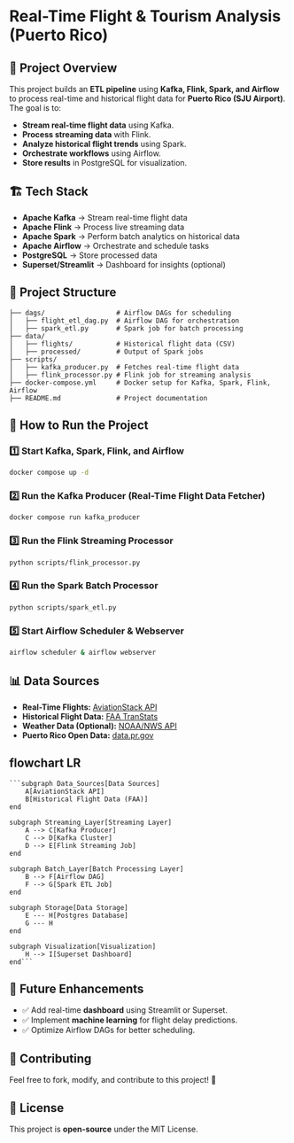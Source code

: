 # Real-Time Flight & Tourism Analysis (Puerto Rico)

## 📌 Project Overview
This project builds an **ETL pipeline** using **Kafka, Flink, Spark, and Airflow** to process real-time and historical flight data for **Puerto Rico (SJU Airport)**. The goal is to:

- **Stream real-time flight data** using Kafka.
- **Process streaming data** with Flink.
- **Analyze historical flight trends** using Spark.
- **Orchestrate workflows** using Airflow.
- **Store results** in PostgreSQL for visualization.

## 🏗 Tech Stack
- **Apache Kafka** → Stream real-time flight data
- **Apache Flink** → Process live streaming data
- **Apache Spark** → Perform batch analytics on historical data
- **Apache Airflow** → Orchestrate and schedule tasks
- **PostgreSQL** → Store processed data
- **Superset/Streamlit** → Dashboard for insights (optional)

## 📂 Project Structure
```
├── dags/                  # Airflow DAGs for scheduling
│   ├── flight_etl_dag.py  # Airflow DAG for orchestration
│   ├── spark_etl.py       # Spark job for batch processing
├── data/
│   ├── flights/           # Historical flight data (CSV)
│   ├── processed/         # Output of Spark jobs
├── scripts/
│   ├── kafka_producer.py  # Fetches real-time flight data
│   ├── flink_processor.py # Flink job for streaming analysis
├── docker-compose.yml     # Docker setup for Kafka, Spark, Flink, Airflow
├── README.md              # Project documentation
```

## 🚀 How to Run the Project
### 1️⃣ Start Kafka, Spark, Flink, and Airflow
```bash
docker compose up -d
```

### 2️⃣ Run the Kafka Producer (Real-Time Flight Data Fetcher)
```bash
docker compose run kafka_producer
```

### 3️⃣ Run the Flink Streaming Processor
```bash
python scripts/flink_processor.py
```

### 4️⃣ Run the Spark Batch Processor
```bash
python scripts/spark_etl.py
```

### 5️⃣ Start Airflow Scheduler & Webserver
```bash
airflow scheduler & airflow webserver
```

## 📊 Data Sources
- **Real-Time Flights:** [AviationStack API](https://aviationstack.com/)
- **Historical Flight Data:** [FAA TranStats](https://www.transtats.bts.gov/)
- **Weather Data (Optional):** [NOAA/NWS API](https://www.weather.gov/documentation/services-web-api)
- **Puerto Rico Open Data:** [data.pr.gov](https://data.pr.gov/)


## flowchart LR
    ```subgraph Data_Sources[Data Sources]
        A[AviationStack API]
        B[Historical Flight Data (FAA)]
    end

    subgraph Streaming_Layer[Streaming Layer]
        A --> C[Kafka Producer]
        C --> D[Kafka Cluster]
        D --> E[Flink Streaming Job]
    end

    subgraph Batch_Layer[Batch Processing Layer]
        B --> F[Airflow DAG]
        F --> G[Spark ETL Job]
    end

    subgraph Storage[Data Storage]
        E --- H[Postgres Database]
        G --- H
    end

    subgraph Visualization[Visualization]
        H --> I[Superset Dashboard]
    end```


## 🎯 Future Enhancements
- ✅ Add real-time **dashboard** using Streamlit or Superset.
- ✅ Implement **machine learning** for flight delay predictions.
- ✅ Optimize Airflow DAGs for better scheduling.

## 🤝 Contributing
Feel free to fork, modify, and contribute to this project! 🚀

## 📜 License
This project is **open-source** under the MIT License.